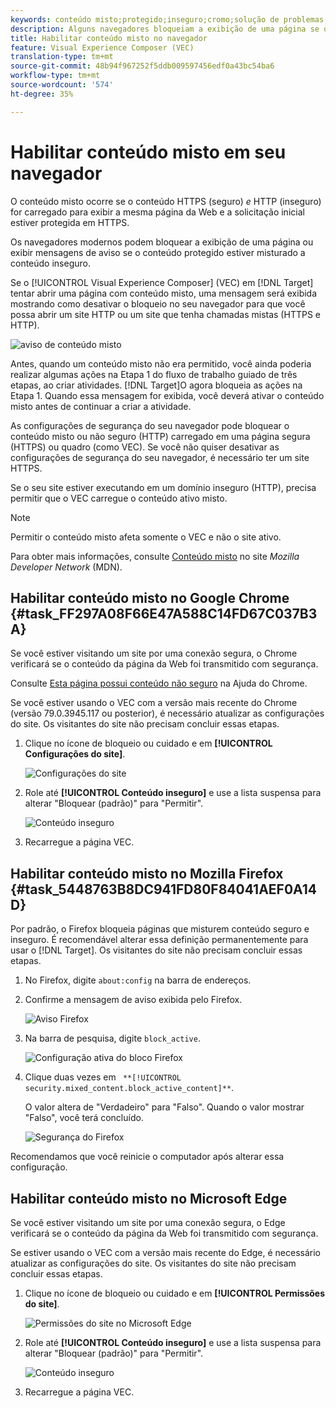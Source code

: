 ```yaml
---
keywords: conteúdo misto;protegido;inseguro;cromo;solução de problemas;vec;visual experience composer;unsecure;http;https;firefox;internet explorer
description: Alguns navegadores bloqueiam a exibição de uma página se o conteúdo seguro estiver misturado com conteúdo inseguro.
title: Habilitar conteúdo misto no navegador
feature: Visual Experience Composer (VEC)
translation-type: tm+mt
source-git-commit: 48b94f967252f5ddb009597456edf0a43bc54ba6
workflow-type: tm+mt
source-wordcount: '574'
ht-degree: 35%

---
```



# Habilitar conteúdo misto em seu navegador

O conteúdo misto ocorre se o conteúdo HTTPS (seguro) *e* HTTP (inseguro) for carregado para exibir a mesma página da Web e a solicitação inicial estiver protegida em HTTPS.

Os navegadores modernos podem bloquear a exibição de uma página ou exibir mensagens de aviso se o conteúdo protegido estiver misturado a conteúdo inseguro.

Se o [!UICONTROL Visual Experience Composer] (VEC) em [!DNL Target] tentar abrir uma página com conteúdo misto, uma mensagem será exibida mostrando como desativar o bloqueio no seu navegador para que você possa abrir um site HTTP ou um site que tenha chamadas mistas (HTTPS e HTTP).

![aviso de conteúdo misto](/help/c-experiences/c-visual-experience-composer/r-troubleshoot-composer/assets/mixed_content_warning.png)

Antes, quando um conteúdo misto não era permitido, você ainda poderia realizar algumas ações na Etapa 1 do fluxo de trabalho guiado de três etapas, ao criar atividades. [!DNL Target]O agora bloqueia as ações na Etapa 1. Quando essa mensagem for exibida, você deverá ativar o conteúdo misto antes de continuar a criar a atividade.

As configurações de segurança do seu navegador pode bloquear o conteúdo misto ou não seguro (HTTP) carregado em uma página segura (HTTPS) ou quadro (como VEC). Se você não quiser desativar as configurações de segurança do seu navegador, é necessário ter um site HTTPS.

Se o seu site estiver executando em um domínio inseguro (HTTP), precisa permitir que o VEC carregue o conteúdo ativo misto.

>[!NOTE]
>
>Permitir o conteúdo misto afeta somente o VEC e não o site ativo.

Para obter mais informações, consulte [Conteúdo misto](https://developer.mozilla.org/en-US/docs/Web/Security/Mixed_content) no site *Mozilla Developer Network* (MDN).

## Habilitar conteúdo misto no Google Chrome {#task_FF297A08F66E47A588C14FD67C037B3A}

Se você estiver visitando um site por uma conexão segura, o Chrome verificará se o conteúdo da página da Web foi transmitido com segurança.

Consulte [Esta página possui conteúdo não seguro](https://support.google.com/chrome/answer/1342714?hl=en) na Ajuda do Chrome.

Se você estiver usando o VEC com a versão mais recente do Chrome (versão 79.0.3945.117 ou posterior), é necessário atualizar as configurações do site. Os visitantes do site não precisam concluir essas etapas.

1. Clique no ícone de bloqueio ou cuidado e em **[!UICONTROL Configurações do site]**.

   ![Configurações do site](/help/c-experiences/c-visual-experience-composer/r-troubleshoot-composer/assets/site-settings.png)

1. Role até **[!UICONTROL Conteúdo inseguro]** e use a lista suspensa para alterar &quot;Bloquear (padrão)&quot; para &quot;Permitir&quot;.

   ![Conteúdo inseguro](/help/c-experiences/c-visual-experience-composer/r-troubleshoot-composer/assets/insecure-content.png)

1. Recarregue a página VEC.

## Habilitar conteúdo misto no Mozilla Firefox {#task_5448763B8DC941FD80F84041AEF0A14D}

Por padrão, o Firefox bloqueia páginas que misturem conteúdo seguro e inseguro. É recomendável alterar essa definição permanentemente para usar o [!DNL Target]. Os visitantes do site não precisam concluir essas etapas.

1. No Firefox, digite `about:config` na barra de endereços.
1. Confirme a mensagem de aviso exibida pelo Firefox.

   ![Aviso Firefox](/help/c-experiences/c-visual-experience-composer/r-troubleshoot-composer/assets/firefox.png)

1. Na barra de pesquisa, digite `block_active`.

   ![Configuração ativa do bloco Firefox](/help/c-experiences/c-visual-experience-composer/r-troubleshoot-composer/assets/firefox3.png)

1. Clique duas vezes em ` **[!UICONTROL security.mixed_content.block_active_content]**`.

   O valor altera de &quot;Verdadeiro&quot; para &quot;Falso&quot;. Quando o valor mostrar &quot;Falso&quot;, você terá concluído. 

   ![Segurança do Firefox](/help/c-experiences/c-visual-experience-composer/r-troubleshoot-composer/assets/firefox2.png)

Recomendamos que você reinicie o computador após alterar essa configuração.

## Habilitar conteúdo misto no Microsoft Edge

Se você estiver visitando um site por uma conexão segura, o Edge verificará se o conteúdo da página da Web foi transmitido com segurança.

Se estiver usando o VEC com a versão mais recente do Edge, é necessário atualizar as configurações do site. Os visitantes do site não precisam concluir essas etapas.

1. Clique no ícone de bloqueio ou cuidado e em **[!UICONTROL Permissões do site]**.

   ![Permissões do site no Microsoft Edge](/help/c-experiences/c-visual-experience-composer/r-troubleshoot-composer/assets/ms-edge.png)

1. Role até **[!UICONTROL Conteúdo inseguro]** e use a lista suspensa para alterar &quot;Bloquear (padrão)&quot; para &quot;Permitir&quot;.

   ![Conteúdo inseguro](/help/c-experiences/c-visual-experience-composer/r-troubleshoot-composer/assets/ms-edge-2.png)

1. Recarregue a página VEC.